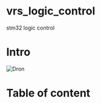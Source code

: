 # vrs_logic_control
stm32 logic control

# Intro

![Dron](https://asset.conrad.com/media10/isa/160267/c1/-/sk/1648549_LB_00_FB/image.jpg?x=&y=)

# Table of content

